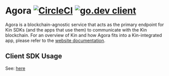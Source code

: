 # Agora [![CircleCI](https://circleci.com/gh/kinecosystem/agora.svg?style=svg&circle-token=cef79e0ea851bd883f200f0c2e529ce50c79e237)](https://circleci.com/gh/kinecosystem/agora) [![go.dev client](https://img.shields.io/badge/go.dev-client-007d9c?logo=go&logoColor=white&style=flat-square)](https://pkg.go.dev/github.com/kinecosystem/agora/client)

Agora is a blockchain-agnostic service that acts as the primary endpoint for Kin SDKs (and the apps that use them) to communicate with the Kin blockchain. For an overview of Kin and how Agora fits into a Kin-integrated app, please refer to the [website documentation](https://docs.kin.org).

## Client SDK Usage

See: [here](./docs/sdk.md)
